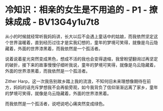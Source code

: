 # 冷知识：相亲的女生是不用追的 - P1 - 撩妹成成 - BV13G4y1u7t8

从小的时候就经常听我妈妈讲，长大以后不会遇上童话中的姑娘，而我依然坚定这个世界温暖着，直到经历过往才是实我幻想的，童年的梦境可笑得，就像是乌云隐藏着，外面的世界漆黑着，而我依然是一个孤活者。

说着说着星光突然变成黑色，想成不活的我也会变得退缩，我曾盼望翻询过再坚定的破折，接下来的故事慢慢仔细听我说，童年的梦境可笑得，就像是乌云隐藏着，外面的世界漆黑着，而我依然是一个孤活者。

Zither Harp，这一次我告别故乡踏上我的流浪，不知何旧未来理想像期待在前方，妈妈的话充斥梦想我不会再偷旁观，如今我背负了信仰渐渐远离了家乡，童年的梦境可笑得，就像是乌云隐藏着，外面的世界漆黑着。

而我依然是一个孤活者，说吧说吧心痛突然变成绿色。